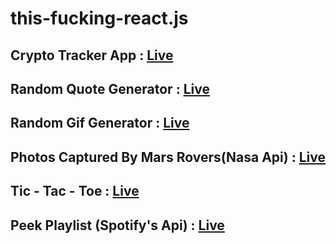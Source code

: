 # this-fucking-react.js

## Crypto Tracker App : [Live](https://chinmay29hub-crypto-tracker.netlify.app)

## Random Quote Generator : [Live](https://chinmay29hub-quote-generator.netlify.app)

## Random Gif Generator : [Live](https://chinmay29hub-gif-generator.netlify.app/)

## Photos Captured By Mars Rovers(Nasa Api) : [Live](https://chinmay29hub-nasa-mars.netlify.app/)

## Tic - Tac - Toe : [Live](https://chinmay29hub-tic-tac-toe.netlify.app/)

## Peek Playlist (Spotify's Api) : [Live](https://chinmay29hub-peek-playlist.vercel.app/)